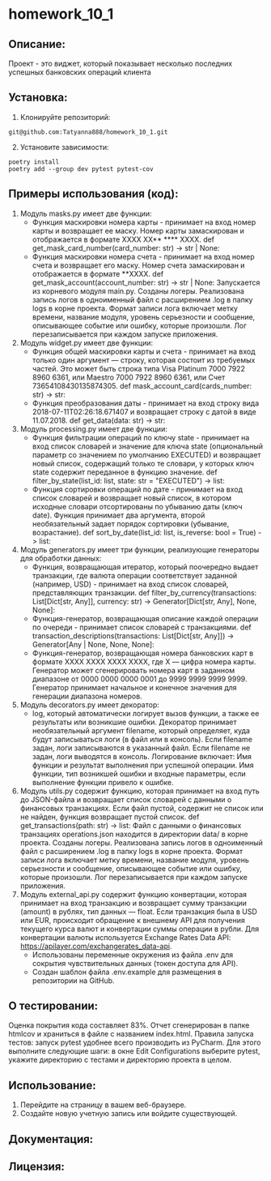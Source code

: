 # homework_10_1

## Описание:

Проект - это виджет, который показывает несколько последних успешных банковских операций клиента

## Установка:
1. Клонируйте репозиторий:
```
git@github.com:Tatyanna888/homework_10_1.git
```
2. Установите зависимости:
```
poetry install
poetry add --group dev pytest pytest-cov
```
## Примеры использования (код):

1. Модуль masks.py имеет две функции:
   - Функция маскировки номера карты - принимает на вход номер карты и возвращает ее маску. Номер карты замаскирован и 
   отображается в формате XXXX XX** **** XXXX. 
def get_mask_card_number(card_number: str) -> str | None:
   - Функция маскировки номера счета - принимает на вход номер счета и возвращает его маску. Номер счета замаскирован и 
   отображается в формате **XXXX.
def get_mask_account(account_number: str) -> str | None:
   Запускается из корневого модуля main.py.
      Созданы логеры. Реализована запись логов в одноименный файл с расширением .log в папку logs в корне проекта. 
   Формат записи лога включает метку времени, название модуля, уровень серьезности и сообщение, описывающее событие 
   или ошибку, которые произошли. Лог перезаписывается при каждом запуске приложения.
2. Модуль widget.py имеет две функции:
   - Функция общей маскировки карты и счета - принимает на вход только один аргумент — строку, которая состоит из 
   требуемых частей. Это может быть строка типа Visa Platinum 7000 7922 8960 6361, или Maestro 7000 7922 8960 6361, 
   или Счет 73654108430135874305. 
def mask_account_card(cards_number: str) -> str:
   - Функция преобразования даты - принимает на вход строку вида 2018-07-11T02:26:18.671407 и возвращает строку 
   с датой в виде 11.07.2018. 
def get_data(data: str) -> str:
3. Модуль processing.py имеет две функции:
   - Функция фильтрации операций по ключу state - принимает на вход список словарей и значение для ключа state 
   (опциональный параметр со значением по умолчанию EXECUTED) и возвращает новый список, содержащий только те словари, 
   у которых ключ state содержит переданное в функцию значение.
def filter_by_state(list_id: list, state: str = "EXECUTED") -> list:
   - Функция сортировки операций по дате - принимает на вход список словарей и возвращает новый список, в котором 
   исходные словари отсортированы по убыванию даты (ключ date). Функция принимает два аргумента, второй необязательный 
   задает порядок сортировки (убывание, возрастание).
def sort_by_date(list_id: list, is_reverse: bool = True) -> list:
4. Mодуль generators.py имеет три функции,  реализующие генераторы для обработки данных:
   - Функция, возвращающая итератор, который поочередно выдает транзакции, где валюта операции соответствует заданной 
   (например, USD) - принимает на вход список словарей, представляющих транзакции.
def filter_by_currency(transactions: List[Dict[str, Any]], currency: str) -> Generator[Dict[str, Any], None, None]:
   - Функция-генератор, возвращающая описание каждой операции по очереди - принимает список словарей с транзакциями.
def transaction_descriptions(transactions: List[Dict[str, Any]]) -> Generator[Any | None, None, None]:
   - Функция-генератор, возвращающая номера банковских карт в формате XXXX XXXX XXXX XXXX, где X — цифра номера карты. 
   Генератор может сгенерировать номера карт в заданном диапазоне от 0000 0000 0000 0001 до 9999 9999 9999 9999. 
   Генератор принимает начальное и конечное значения для генерации диапазона номеров.
5. Модуль decorators.py имеет декоратор:
   - log, который автоматически логирует вызов функции, а также ее результаты или возникшие ошибки. Декоратор принимает 
   необязательный аргумент filename, который определяет, куда будут записываться логи (в файл или в консоль). Если 
   filename задан, логи записываются в указанный файл. Если filename не задан, логи выводятся в консоль. Логирование 
   включает:
   Имя функции и результат выполнения при успешной операции.
   Имя функции, тип возникшей ошибки и входные параметры, если выполнение функции привело к ошибке.
6. Модуль utils.py содержит функцию, которая принимает на вход путь до JSON-файла и возвращает список словарей с 
   данными о финансовых транзакциях. Если файл пустой, содержит не список или не найден, функция возвращает пустой 
   список. 
def get_transactions(path: str) -> list:
   Файл с данными о финансовых транзациях operations.json находится в директории data/ в корне проекта. 
      Созданы логеры. Реализована запись логов в одноименный файл с расширением .log в папку logs в корне проекта. 
   Формат записи лога включает метку времени, название модуля, уровень серьезности и сообщение, описывающее событие 
   или ошибку, которые произошли. Лог перезаписывается при каждом запуске приложения.
7. Модуль external_api.py содержит функцию конвертации, которая принимает на вход транзакцию и возвращает сумму 
   транзакции (amount) в рублях, тип данных — float. Если транзакция была в USD или EUR, происходит обращение к 
   внешнему API для получения текущего курса валют и конвертации суммы операции в рубли. Для конвертации валюты 
   используется Exchange Rates Data API: https://apilayer.com/exchangerates_data-api.
   - Использованы переменные окружения из файла .env для сокрытия чувствительных данных (токен доступа для API). 
   - Создан шаблон файла .env.example для размещения в репозитории на GitHub.

## О тестировании:
Оценка покрытия кода составляет 83%. Отчет сгенерирован в папке htmlcov и храниться в файле с названием index.html.
Правила запуска тестов: запуск pytest удобнее всего производить из PyCharm. Для этого выполните следующие шаги: в окне 
Edit Configurations выберите pytest, укажите директорию с тестами и директорию проекта в целом.

## Использование:

1. Перейдите на страницу в вашем веб-браузере.
2. Создайте новую учетную запись или войдите существующей.

## Документация:

## Лицензия:
